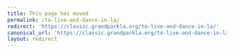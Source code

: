```yaml
---
title: This page has moved
permalink: /to-live-and-dance-in-la/
redirect: 'https://classic.grandparkla.org/to-live-and-dance-in-la/'
canonical_url: 'https://classic.grandparkla.org/to-live-and-dance-in-la/'
layout: redirect
---
```

